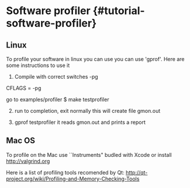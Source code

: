 # Software profiler {#tutorial-software-profiler}

## Linux
To profile your software in linux you can use you can use 'gprof'. Here are some instructions to use it

1) Compile with correct switches 
-pg

CFLAGS = -pg 

go to examples/profiler
\$ make testprofiler

2) run to completion, exit normally 
this will create file gmon.out

3) gprof testprofiler
it reads gmon.out and prints a report

## Mac OS

To profile on the Mac use ``Instruments" budled with Xcode
or install http://valgrind.org

Here is a list of profiling tools recomended by Qt: http://qt-project.org/wiki/Profiling-and-Memory-Checking-Tools
